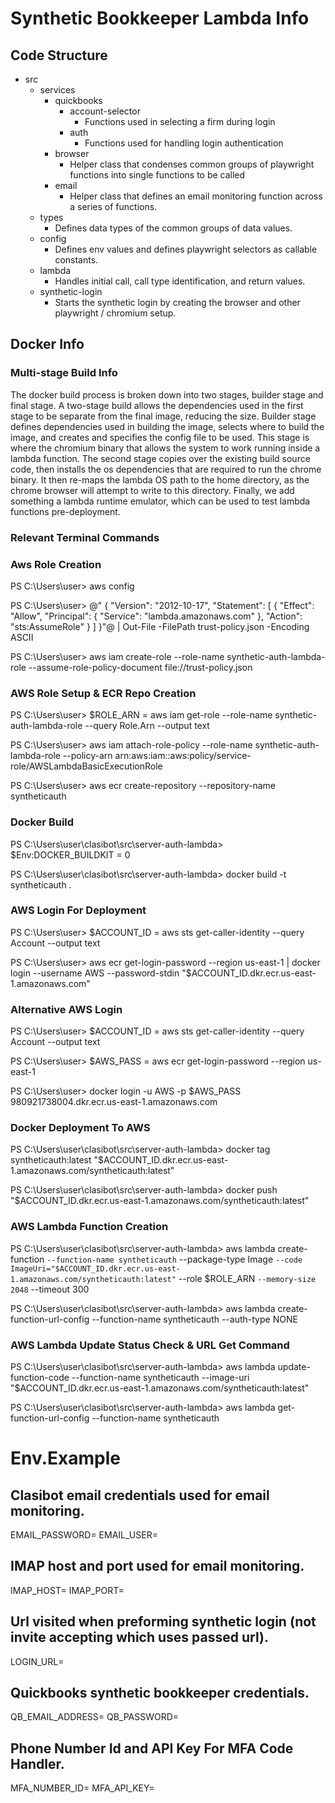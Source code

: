 # Synthetic Bookkeeper Lambda Info

## Code Structure

- src
  - services
    - quickbooks
      - account-selector
        - Functions used in selecting a firm during login
      - auth
        - Functions used for handling login authentication
    - browser
      - Helper class that condenses common groups of playwright functions into single functions to be called
    - email
      - Helper class that defines an email monitoring function across a series of functions.
  - types
    - Defines data types of the common groups of data values.
  - config
    - Defines env values and defines playwright selectors as callable constants.
  - lambda
    - Handles initial call, call type identification, and return values.
  - synthetic-login
    - Starts the synthetic login by creating the browser and other playwright / chromium setup.

## Docker Info

### Multi-stage Build Info

The docker build process is broken down into two stages, builder stage and final stage. A two-stage build allows the dependencies used in the first stage to be separate from the final image, reducing the size. Builder stage defines dependencies used in building the image, selects where to build the image, and creates and specifies the config file to be used. This stage is where the chromium binary that allows the system to work running inside a lambda function. The second stage copies over the existing build source code, then installs the os dependencies that are required to run the chrome binary. It then re-maps the lambda OS path to the home directory, as the chrome browser will attempt to write to this directory. Finally, we add something a lambda runtime emulator, which can be used to test lambda functions pre-deployment.

### Relevant Terminal Commands

### Aws Role Creation

PS C:\Users\user> aws config

PS C:\Users\user> @"
{
"Version": "2012-10-17",
"Statement": [
{
"Effect": "Allow",
"Principal": {
"Service": "lambda.amazonaws.com"
},
"Action": "sts:AssumeRole"
}
]
}"@ | Out-File -FilePath trust-policy.json -Encoding ASCII

PS C:\Users\user> aws iam create-role --role-name synthetic-auth-lambda-role --assume-role-policy-document file://trust-policy.json

### AWS Role Setup & ECR Repo Creation

PS C:\Users\user> $ROLE_ARN = aws iam get-role --role-name synthetic-auth-lambda-role --query Role.Arn --output text

PS C:\Users\user> aws iam attach-role-policy --role-name synthetic-auth-lambda-role --policy-arn arn:aws:iam::aws:policy/service-role/AWSLambdaBasicExecutionRole

PS C:\Users\user> aws ecr create-repository --repository-name syntheticauth

### Docker Build

PS C:\Users\user\clasibot\src\server-auth-lambda> $Env:DOCKER_BUILDKIT = 0

PS C:\Users\user\clasibot\src\server-auth-lambda> docker build -t syntheticauth .

### AWS Login For Deployment

PS C:\Users\user> $ACCOUNT_ID = aws sts get-caller-identity --query Account --output text

PS C:\Users\user> aws ecr get-login-password --region us-east-1 | docker login --username AWS --password-stdin "$ACCOUNT_ID.dkr.ecr.us-east-1.amazonaws.com"

### Alternative AWS Login

PS C:\Users\user> $ACCOUNT_ID = aws sts get-caller-identity --query Account --output text

PS C:\Users\user> $AWS_PASS = aws ecr get-login-password --region us-east-1

PS C:\Users\user> docker login -u AWS -p $AWS_PASS  980921738004.dkr.ecr.us-east-1.amazonaws.com


### Docker Deployment To AWS

PS C:\Users\user\clasibot\src\server-auth-lambda> docker tag syntheticauth:latest "$ACCOUNT_ID.dkr.ecr.us-east-1.amazonaws.com/syntheticauth:latest"

PS C:\Users\user\clasibot\src\server-auth-lambda> docker push "$ACCOUNT_ID.dkr.ecr.us-east-1.amazonaws.com/syntheticauth:latest"

### AWS Lambda Function Creation

PS C:\Users\user\clasibot\src\server-auth-lambda> aws lambda create-function `--function-name syntheticauth`
--package-type Image `--code ImageUri="$ACCOUNT_ID.dkr.ecr.us-east-1.amazonaws.com/syntheticauth:latest"`
--role $ROLE_ARN `--memory-size 2048`
--timeout 300

PS C:\Users\user\clasibot\src\server-auth-lambda> aws lambda create-function-url-config --function-name syntheticauth --auth-type NONE

### AWS Lambda Update Status Check & URL Get Command

PS C:\Users\user\clasibot\src\server-auth-lambda> aws lambda update-function-code --function-name syntheticauth --image-uri "$ACCOUNT_ID.dkr.ecr.us-east-1.amazonaws.com/syntheticauth:latest"

PS C:\Users\user\clasibot\src\server-auth-lambda> aws lambda get-function-url-config --function-name syntheticauth

# Env.Example

## Clasibot email credentials used for email monitoring.

EMAIL_PASSWORD=
EMAIL_USER=

## IMAP host and port used for email monitoring.

IMAP_HOST=
IMAP_PORT=

## Url visited when preforming synthetic login (not invite accepting which uses passed url).

LOGIN_URL=

## Quickbooks synthetic bookkeeper credentials.

QB_EMAIL_ADDRESS=
QB_PASSWORD=

## Phone Number Id and API Key For MFA Code Handler.

MFA_NUMBER_ID=
MFA_API_KEY=
